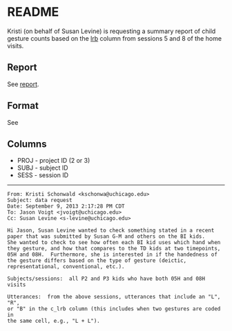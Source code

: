# README

Kristi (on behalf of Susan Levine) is requesting a summary report of child gesture counts based on the [lrb](http://joyrexus.spc.uchicago.edu/ldp/docs/specs/transcript/columns/lrb.html) column from sessions 5 and 8 of the home visits.


## Report

See [report]().

## Format

See 


## Columns

* PROJ - project ID (2 or 3)
* SUBJ - subject ID
* SESS - session ID


---

    From: Kristi Schonwald <kschonwa@uchicago.edu>
    Subject: data request
    Date: September 9, 2013 2:17:28 PM CDT
    To: Jason Voigt <jvoigt@uchicago.edu>
    Cc: Susan Levine <s-levine@uchicago.edu>

    Hi Jason, Susan Levine wanted to check something stated in a recent 
    paper that was submitted by Susan G-M and others on the BI kids.  
    She wanted to check to see how often each BI kid uses which hand when 
    they gesture, and how that compares to the TD kids at two timepoints, 
    05H and 08H.  Furthermore, she is interested in if the handedness of 
    the gesture differs based on the type of gesture (deictic, 
    representational, conventional, etc.).  

    Subjects/sessions:  all P2 and P3 kids who have both 05H and 08H visits

    Utterances:  from the above sessions, utterances that include an "L", "R", 
    or "B" in the c_lrb column (this includes when two gestures are coded in 
    the same cell, e.g., "L + L").  
